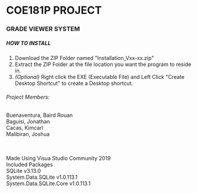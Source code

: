 # COE181P PROJECT
### GRADE VIEWER SYSTEM

##### HOW TO INSTALL
1. Download the ZIP Folder named "Installation_Vxx-xx.zip"
2. Extract the ZIP Folder at the file location you want the program to reside in.
3. *(Optional)* Right click the EXE (Executable File) and Left Click "Create Desktop Shortcut" to create a Desktop shortcut.


###### Project Members: <br>
Buenaventura, Baird Rouan <br>
Baguisi, Jonathan <br>
Cacas, Kimcarl <br>
Malibiran, Joshua

<br><br>Made Using Visua Studio Community 2019
<br>Included Packages
<br>SQLite v3.13.0
<br>System.Data.SQLite v1.0.113.1
<br>System.Data.SQLite.Core v1.0.113.1
